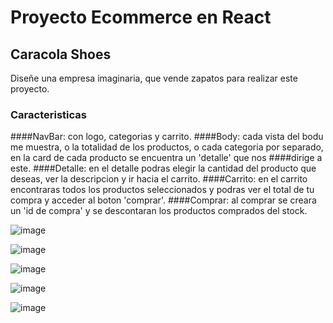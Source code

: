 # Proyecto Ecommerce en React

## Caracola Shoes

Diseñe una empresa imaginaria, que vende zapatos para realizar este proyecto.

### Caracteristicas

####NavBar: con logo, categorias y carrito.
####Body: cada vista del bodu me muestra, o la totalidad de los productos, o cada categoria por separado, en la card de cada producto se encuentra un 'detalle' que nos ####dirige a este.
####Detalle: en el detalle podras elegir la cantidad del producto que deseas, ver la descripcion y ir hacia el carrito.
####Carrito: en el carrito encontraras todos los productos seleccionados y podras ver el total de tu compra y acceder al boton 'comprar'.
####Comprar: al comprar se creara un 'id de compra' y se descontaran los productos comprados del stock.

![image](https://user-images.githubusercontent.com/108147818/206320334-c1108e92-e5ae-4165-9745-09c8a6585a4e.png)

![image](https://user-images.githubusercontent.com/108147818/206320506-0e871bb1-0ba6-4c23-9d53-1a357d95acbe.png)

![image](https://user-images.githubusercontent.com/108147818/206320563-14caf6c1-d1c2-48e4-9ebd-85d9a3694d25.png)

![image](https://user-images.githubusercontent.com/108147818/206320599-c22bdba0-c0ed-4a6b-8927-70f48ca3f048.png)

![image](https://user-images.githubusercontent.com/108147818/206320699-41e5e385-9792-4dab-8869-77167354f9b7.png)
